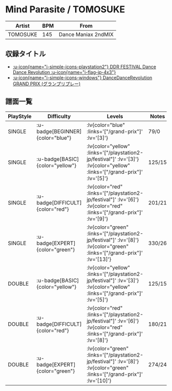 # Mind Parasite / TOMOSUKE

|Artist|BPM|From|
|------|---|----|
|TOMOSUKE|145|Dance Maniax 2ndMIX|

## 収録タイトル

- [ :u-icon{name="i-simple-icons-playstation2"} DDR FESTIVAL Dance Dance Revolution :u-icon{name="i-flag-jp-4x3"} ](/playstation2-jp/festival)
- [ :u-icon{name="i-simple-icons-windows"} DanceDanceRevolution GRAND PRIX (グランプリプレー)](/grand-prix)

## 譜面一覧

|PlayStyle|Difficulty|Levels|Notes|Movie|
|---------|----------|------|-----|-----|
|SINGLE| :u-badge[BEGINNER]{color="blue"} | :lv{color="blue" :links='["/grand-prix"]' :lv='[3]'} |79/0||
|SINGLE| :u-badge[BASIC]{color="yellow"} | :lv{color="yellow" :links='["/playstation2-jp/festival"]' :lv='[3]'}  :lv{color="yellow" :links='["/grand-prix"]' :lv='[5]'} |125/15||
|SINGLE| :u-badge[DIFFICULT]{color="red"} | :lv{color="red" :links='["/playstation2-jp/festival"]' :lv='[6]'}  :lv{color="red" :links='["/grand-prix"]' :lv='[9]'} |201/21||
|SINGLE| :u-badge[EXPERT]{color="green"} | :lv{color="green" :links='["/playstation2-jp/festival"]' :lv='[8]'}  :lv{color="green" :links='["/grand-prix"]' :lv='[13]'} |330/26||
|DOUBLE| :u-badge[BASIC]{color="yellow"} | :lv{color="yellow" :links='["/playstation2-jp/festival"]' :lv='[3]'}  :lv{color="yellow" :links='["/grand-prix"]' :lv='[5]'} |125/15||
|DOUBLE| :u-badge[DIFFICULT]{color="red"} | :lv{color="red" :links='["/playstation2-jp/festival"]' :lv='[6]'}  :lv{color="red" :links='["/grand-prix"]' :lv='[8]'} |180/21||
|DOUBLE| :u-badge[EXPERT]{color="green"} | :lv{color="green" :links='["/playstation2-jp/festival"]' :lv='[8]'}  :lv{color="green" :links='["/grand-prix"]' :lv='[10]'} |274/24||
